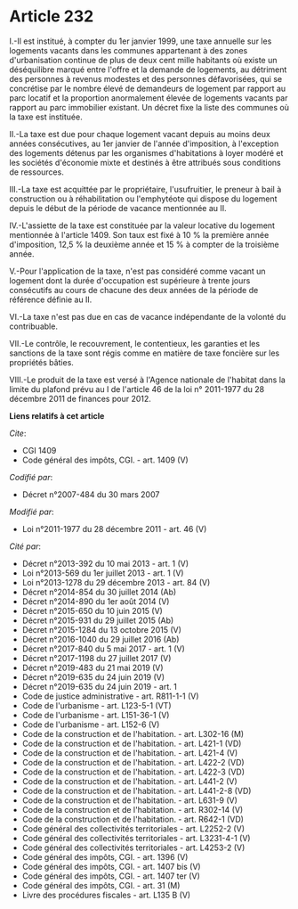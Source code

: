 # Article 232

I.-Il est institué, à compter du 1er janvier 1999, une taxe annuelle sur les logements vacants dans les communes appartenant
à des zones d'urbanisation continue de plus de deux cent mille habitants où existe un déséquilibre marqué entre l'offre et la
demande de logements, au détriment des personnes à revenus modestes et des personnes défavorisées, qui se concrétise par le
nombre élevé de demandeurs de logement par rapport au parc locatif et la proportion anormalement élevée de logements vacants
par rapport au parc immobilier existant. Un décret fixe la liste des communes où la taxe est instituée. 

II.-La taxe est due pour chaque logement vacant depuis au moins deux années consécutives, au 1er janvier de l'année
d'imposition, à l'exception des logements détenus par les organismes d'habitations à loyer modéré et les sociétés d'économie
mixte et destinés à être attribués sous conditions de ressources. 

III.-La taxe est acquittée par le propriétaire, l'usufruitier, le preneur à bail à construction ou à réhabilitation ou
l'emphytéote qui dispose du logement depuis le début de la période de vacance mentionnée au II. 

IV.-L'assiette de la taxe est constituée par la valeur locative du logement mentionnée à l'article 1409. Son taux est fixé à
10 % la première année d'imposition, 12,5 % la deuxième année et 15 % à compter de la troisième année. 

V.-Pour l'application de la taxe, n'est pas considéré comme vacant un logement dont la durée d'occupation est supérieure à
trente jours consécutifs au cours de chacune des deux années de la période de référence définie au II. 

VI.-La taxe n'est pas due en cas de vacance indépendante de la volonté du contribuable. 

VII.-Le contrôle, le recouvrement, le contentieux, les garanties et les sanctions de la taxe sont régis comme en matière de
taxe foncière sur les propriétés bâties. 

VIII.-Le produit de la taxe est versé à l'Agence nationale de l'habitat dans la limite du plafond prévu au I de l'article 46
de la loi n° 2011-1977 du 28 décembre 2011 de finances pour 2012.

**Liens relatifs à cet article**

_Cite_:

  - CGI 1409
  - Code général des impôts, CGI. - art. 1409 (V)

_Codifié par_:

  - Décret n°2007-484 du 30 mars 2007

_Modifié par_:

  - Loi n°2011-1977 du 28 décembre 2011 - art. 46 (V)

_Cité par_:

  - Décret n°2013-392 du 10 mai 2013 - art. 1 (V)
  - Loi n°2013-569 du 1er juillet 2013 - art. 1 (V)
  - Loi n°2013-1278 du 29 décembre 2013 - art. 84 (V)
  - Décret n°2014-854 du 30 juillet 2014 (Ab)
  - Décret n°2014-890 du 1er août 2014 (V)
  - Décret n°2015-650 du 10 juin 2015 (V)
  - Décret n°2015-931 du 29 juillet 2015 (Ab)
  - Décret n°2015-1284 du 13 octobre 2015 (V)
  - Décret n°2016-1040 du 29 juillet 2016 (Ab)
  - Décret n°2017-840 du 5 mai 2017 - art. 1 (V)
  - Décret n°2017-1198 du 27 juillet 2017 (V)
  - Décret n°2019-483 du 21 mai 2019 (V)
  - Décret n°2019-635 du 24 juin 2019 (V)
  - Décret n°2019-635 du 24 juin 2019 - art. 1
  - Code de justice administrative - art. R811-1-1 (V)
  - Code de l'urbanisme - art. L123-5-1 (VT)
  - Code de l'urbanisme - art. L151-36-1 (V)
  - Code de l'urbanisme - art. L152-6 (V)
  - Code de la construction et de l'habitation. - art. L302-16 (M)
  - Code de la construction et de l'habitation. - art. L421-1 (VD)
  - Code de la construction et de l'habitation. - art. L421-4 (V)
  - Code de la construction et de l'habitation. - art. L422-2 (VD)
  - Code de la construction et de l'habitation. - art. L422-3 (VD)
  - Code de la construction et de l'habitation. - art. L441-2 (V)
  - Code de la construction et de l'habitation. - art. L441-2-8 (VD)
  - Code de la construction et de l'habitation. - art. L631-9 (V)
  - Code de la construction et de l'habitation. - art. R302-14 (V)
  - Code de la construction et de l'habitation. - art. R642-1 (VD)
  - Code général des collectivités territoriales - art. L2252-2 (V)
  - Code général des collectivités territoriales - art. L3231-4-1 (V)
  - Code général des collectivités territoriales - art. L4253-2 (V)
  - Code général des impôts, CGI. - art. 1396 (V)
  - Code général des impôts, CGI. - art. 1407 bis (V)
  - Code général des impôts, CGI. - art. 1407 ter (V)
  - Code général des impôts, CGI. - art. 31 (M)
  - Livre des procédures fiscales - art. L135 B (V)
